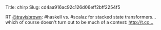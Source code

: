 Title: chirp
Slug: cd4aa916ac92c126d06eff2bff2254f5

RT <a href="http://twitter.com/travisbrown">@travisbrown</a>: #haskell vs. #scalaz for stacked state transformers… which of course doesn't turn out to be much of a contest: <a href="http://t.co…">http://t.co…</a>
